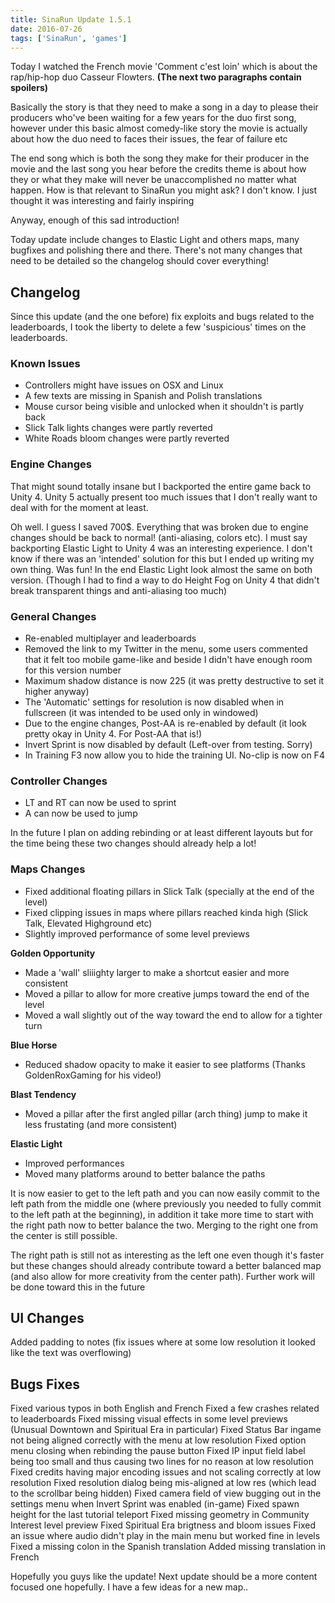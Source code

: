 ```yaml
---
title: SinaRun Update 1.5.1
date: 2016-07-26
tags: ['SinaRun', 'games']
---
```


Today I watched the French movie 'Comment c'est loin' which is about the
rap/hip-hop duo Casseur Flowters. **(The next two paragraphs contain spoilers)**

Basically the story is that they need to make a song in a day to please
their producers who've been waiting for a few years for the duo first
song, however under this basic almost comedy-like story the movie is
actually about how the duo need to faces their issues, the fear of
failure etc

The end song which is both the song they make for their producer in the
movie and the last song you hear before the credits theme is about how
they or what they make will never be unaccomplished no matter what
happen. How is that relevant to SinaRun you might ask? I don't know. I
just thought it was interesting and fairly inspiring

Anyway, enough of this sad introduction!

Today update include changes to Elastic Light and others maps, many
bugfixes and polishing there and there. There's not many changes that
need to be detailed so the changelog should cover everything!

## Changelog

Since this update (and the one before) fix exploits and bugs related to
the leaderboards, I took the liberty to delete a few 'suspicious' times
on the leaderboards.

### Known Issues

- Controllers might have issues on OSX and Linux
- A few texts are missing in Spanish and Polish translations
- Mouse cursor being visible and unlocked when it shouldn't is partly back
- Slick Talk lights changes were partly reverted
- White Roads bloom changes were partly reverted

### Engine Changes


That might sound totally insane but I backported the entire game back to
Unity 4. Unity 5 actually present too much issues that I don't really
want to deal with for the moment at least.

Oh well. I guess I saved 700$. Everything that was broken due to engine
changes should be back to normal! (anti-aliasing, colors etc). I must
say backporting Elastic Light to Unity 4 was an interesting experience.
I don't know if there was an 'intended' solution for this but I ended up
writing my own thing. Was fun! In the end Elastic Light look almost the
same on both version. (Though I had to find a way to do Height Fog on
Unity 4 that didn't break transparent things and anti-aliasing too much)

### General Changes

- Re-enabled multiplayer and leaderboards
- Removed the link to my Twitter in the menu, some users commented that it
felt too mobile game-like and beside I didn't have enough room for this
version number
- Maximum shadow distance is now 225 (it was pretty destructive to set it
higher anyway)
- The 'Automatic' settings for resolution is now disabled when in
fullscreen (it was intended to be used only in windowed)
- Due to the engine changes, Post-AA is re-enabled by default (it look
pretty okay in Unity 4. For Post-AA that is!)
- Invert Sprint is now disabled by default (Left-over from testing.
Sorry)
- In Training F3 now allow you to hide the training UI. No-clip is now on
F4

### Controller Changes

- LT and RT can now be used to sprint
- A can now be used to jump

In the future I plan on adding rebinding or at least different layouts
but for the time being these two changes should already help a lot!

### Maps Changes

- Fixed additional floating pillars in Slick Talk (specially at the end of
the level)
- Fixed clipping issues in maps where pillars reached kinda high (Slick
Talk, Elevated Highground etc)
- Slightly improved performance of some level previews

**Golden Opportunity**
- Made a 'wall' sliiighty larger to make a shortcut easier and more
consistent
- Moved a pillar to allow for more creative jumps toward the end of the
level
- Moved a wall slightly out of the way toward the end to allow for a
tighter turn

**Blue Horse**
- Reduced shadow opacity to make it easier to see platforms (Thanks
GoldenRoxGaming for his video!)

**Blast Tendency**
- Moved a pillar after the first angled pillar (arch thing) jump to make
it less frustating (and more consistent)

**Elastic Light**
- Improved performances
- Moved many platforms around to better balance the paths

It is now easier to get to the left path and you can now easily commit
to the left path from the middle one (where previously you needed to
fully commit to the left path at the beginning), in addition it take
more time to start with the right path now to better balance the two.
Merging to the right one from the center is still possible.

The right path is still not as interesting as the left one even though
it's faster but these changes should already contribute toward a better
balanced map (and also allow for more creativity from the center path).
Further work will be done toward this in the future

UI Changes
----------

Added padding to notes (fix issues where at some low resolution it
looked like the text was overflowing)

Bugs Fixes
----------

Fixed various typos in both English and French
Fixed a few crashes related to leaderboards
Fixed missing visual effects in some level previews (Unusual Downtown
and Spiritual Era in particular)
Fixed Status Bar ingame not being aligned correctly with the menu at low
resolution
Fixed option menu closing when rebinding the pause button
Fixed IP input field label being too small and thus causing two lines
for no reason at low resolution
Fixed credits having major encoding issues and not scaling correctly at
low resolution
Fixed resolution dialog being mis-aligned at low res (which lead to the
scrollbar being hidden)
Fixed camera field of view bugging out in the settings menu when Invert
Sprint was enabled (in-game)
Fixed spawn height for the last tutorial teleport
Fixed missing geometry in Community Interest level preview
Fixed Spiritual Era brigtness and bloom issues
Fixed an issue where audio didn't play in the main menu but worked fine
in levels
Fixed a missing colon in the Spanish translation
Added missing translation in French

Hopefully you guys like the update! Next update should be a more content
focused one hopefully. I have a few ideas for a new map..
